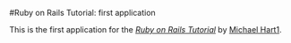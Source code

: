 #Ruby on Rails Tutorial: first application

This is the first application for the 
[*Ruby on Rails Tutorial*](http://railstutorial.org//)
by [Michael Hart1](http://michaelhart1.com).